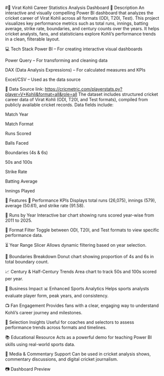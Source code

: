 #🏏 Virat Kohli Career Statistics Analysis Dashboard
📝 Description
An interactive and visually compelling Power BI dashboard that analyzes the cricket career of Virat Kohli across all formats (ODI, T20I, Test). This project visualizes key performance metrics such as total runs, innings, batting average, strike rate, boundaries, and century counts over the years. It helps cricket analysts, fans, and statisticians explore Kohli’s performance trends in a clean, filterable layout.

💻 Tech Stack
Power BI – For creating interactive visual dashboards

Power Query – For transforming and cleaning data

DAX (Data Analysis Expressions) – For calculated measures and KPIs

Excel/CSV – Used as the data source

📂 Data Source
link: https://cricmetric.com/playerstats.py?player=V+Kohli&format=all&role=all
The dataset includes structured cricket career data of Virat Kohli (ODI, T20I, and Test formats), compiled from publicly available cricket records. Data fields include:

Match Year

Match Format

Runs Scored

Balls Faced

Boundaries (4s & 6s)

50s and 100s

Strike Rate

Batting Average

Innings Played

🚀 Features
🎯 Performance KPIs
Displays total runs (26,075), innings (579), average (50.61), and strike rate (91.58).

📅 Runs by Year
Interactive bar chart showing runs scored year-wise from 2011 to 2025.

🧭 Format Filter
Toggle between ODI, T20I, and Test formats to view specific performance data.

⏳ Year Range Slicer
Allows dynamic filtering based on year selection.

🎯 Boundaries Breakdown
Donut chart showing proportion of 4s and 6s in total boundary count.

📈 Century & Half-Century Trends
Area chart to track 50s and 100s scored per year.

📌 Business Impact
📊 Enhanced Sports Analytics
Helps sports analysts evaluate player form, peak years, and consistency.

📺 Fan Engagement
Provides fans with a clear, engaging way to understand Kohli’s career journey and milestones.

🏏 Selection Insights
Useful for coaches and selectors to assess performance trends across formats and timelines.

📚 Educational Resource
Acts as a powerful demo for teaching Power BI skills using real-world sports data.

🎥 Media & Commentary Support
Can be used in cricket analysis shows, commentary discussions, and digital cricket journalism.

📷 Dashboard Preview

